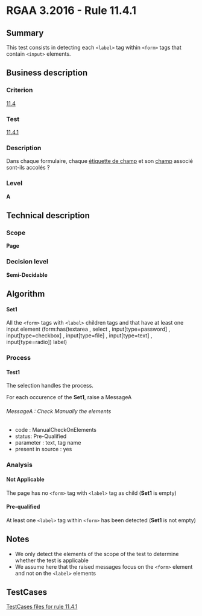 # RGAA 3.2016 - Rule 11.4.1

## Summary
This test consists in detecting each `<label>` tag within `<form>` tags that contain `<input>` elements.

## Business description

### Criterion
[11.4](http://references.modernisation.gouv.fr/rgaa-accessibilite/2016/criteres.html#crit-11-4)

### Test
[11.4.1](http://references.modernisation.gouv.fr/rgaa-accessibilite/2016/criteres.html#test-11-4-1)

### Description
<div lang="fr">Dans chaque formulaire, chaque <a href="http://references.modernisation.gouv.fr/rgaa-accessibilite/2016/glossaire.html#tiquette-de-champs-de-formulaire">&#xE9;tiquette de champ</a> et son <a href="http://references.modernisation.gouv.fr/rgaa-accessibilite/2016/glossaire.html#champ-de-saisie-de-formulaire">champ</a> associ&#xE9; sont-ils accol&#xE9;s&nbsp;?</div>

### Level
**A**

## Technical description

### Scope
**Page**

### Decision level
**Semi-Decidable**

## Algorithm

#### Set1

All the `<form>` tags with `<label>` children tags and that have at least one input element (form:has(textarea , select , input[type=password] , input[type=checkbox] , input[type=file] , input[type=text] , input[type=radio]) label)

### Process

#### Test1

The selection handles the process.

For each occurence of the **Set1**, raise a MessageA

###### MessageA : Check Manually the elements

-   code : ManualCheckOnElements
-   status: Pre-Qualified
-   parameter : text, tag name
-   present in source : yes

### Analysis

#### Not Applicable

The page has no `<form>` tag with `<label>` tag as child (**Set1** is empty)

#### Pre-qualified

At least one `<label>` tag within `<form>` has been detected (**Set1** is not empty)

## Notes

-   We only detect the elements of the scope of the test to determine
    whether the test is applicable
-   We assume here that the raised messages focus on the `<form>` element
    and not on the `<label>` elements




##  TestCases

[TestCases files for rule 11.4.1](https://github.com/Asqatasun/Asqatasun/tree/develop/rules/rules-rgaa3.2016/src/test/resources/testcases/rgaa32016/Rgaa32016Rule110401/)


